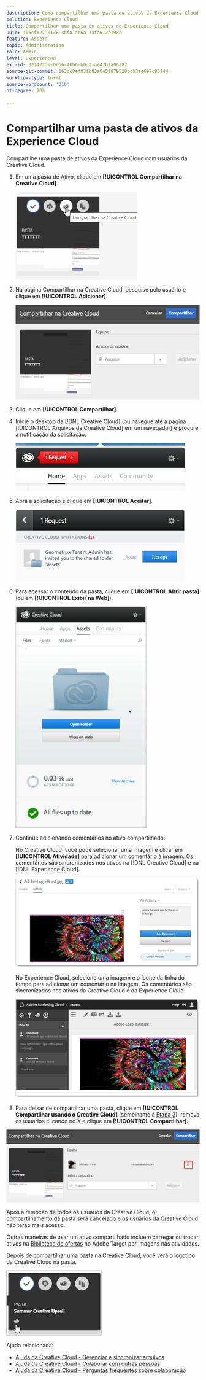 ```yaml
---
description: Como compartilhar uma pasta de ativos da Experience Cloud com usuários da Creative Cloud.
solution: Experience Cloud
title: Compartilhar uma pasta de ativos do Experience Cloud
uuid: 105cf627-0148-4bf8-ab6a-7afa612e198c
feature: Assets
topic: Administration
role: Admin
level: Experienced
exl-id: 32f4723e-0e66-46b6-b0c2-ae47b9a06a87
source-git-commit: 163dc8ef83fb83a0e51879520bcb3ae697c95144
workflow-type: tm+mt
source-wordcount: '310'
ht-degree: 70%

---
```


# Compartilhar uma pasta de ativos da Experience Cloud

Compartilhe uma pasta de ativos da Experience Cloud com usuários da Creative Cloud.

1. Em uma pasta de Ativo, clique em **[!UICONTROL Compartilhar na Creative Cloud]**.

   ![Compartilhar na Creative Cloud](../../assets/asset-share-cc.png)
1. Na página Compartilhar na Creative Cloud, pesquise pelo usuário e clique em **[!UICONTROL Adicionar]**.

   ![Adicionar um usuário da Creative Cloud](../../assets/asset-share-cc-page.png)

1. Clique em **[!UICONTROL Compartilhar]**.
1. Inicie o desktop da [!DNL Creative Cloud] (ou navegue até a página [!UICONTROL Arquivos da Creative Cloud] em um navegador) e procure a notificação da solicitação.

   ![Notificação de solicitação](../../assets/cc_share_request.png)
1. Abra a solicitação e clique em **[!UICONTROL Aceitar]**.

   ![Aceitar solicitação](../../assets/cc_share_accept.png)
1. Para acessar o conteúdo da pasta, clique em **[!UICONTROL Abrir pasta]** (ou em **[!UICONTROL Exibir na Web]**).

   ![Exibir na Web](../../assets/creative_cloud_open_folder.png)
1. Continue adicionando comentários no ativo compartilhado:

   No Creative Cloud, você pode selecionar uma imagem e clicar em **[!UICONTROL Atividade]** para adicionar um comentário à imagem. Os comentários são sincronizados nos ativos na [!DNL Creative Cloud] e na [!DNL Experience Cloud].

   ![Adicionar um comentário na imagem](../../assets/asset_comment_cc.png)

   No Experience Cloud, selecione uma imagem e o ícone da linha do tempo para adicionar um comentário na imagem. Os comentários são sincronizados nos ativos da Creative Cloud e da Experience Cloud.

   ![Adicionar um comentário na imagem](../../assets/asset_comment_mac.png)

1. Para deixar de compartilhar uma pasta, clique em **[!UICONTROL Compartilhar usando o Creative Cloud]** (semelhante à [Etapa 3](share.md)), remova os usuários clicando no X e clique em **[!UICONTROL Compartilhar]**.

![Deixar de compartilhar uma pasta](../../assets/asset_remove_user.png)

Após a remoção de todos os usuários da Creative Cloud, o compartilhamento da pasta será cancelado e os usuários da Creative Cloud não terão mais acesso.

Outras maneiras de usar um ativo compartilhado incluem carregar ou trocar ativos na [Biblioteca de ofertas](https://experienceleague.adobe.com/docs/target/using/experiences/offers/manage-content.html?lang=pt-BR) no Adobe Target por imagens nas atividades.

Depois de compartilhar uma pasta na Creative Cloud, você verá o logotipo da Creative Cloud na pasta.

![Logotipo da Creative Cloud na pasta](../../assets/asset-cc-logo.png)

Ajuda relacionada:

* [Ajuda da Creative Cloud - Gerenciar e sincronizar arquivos](https://helpx.adobe.com/br/creative-cloud/help/sync-creative-cloud-files.html)
* [Ajuda da Creative Cloud - Colaborar com outras pessoas](https://helpx.adobe.com/br/creative-cloud/help/collaboration.html)
* [Ajuda da Creative Cloud - Perguntas frequentes sobre colaboração](https://helpx.adobe.com/br/creative-cloud/help/collaboration-faq.html)
